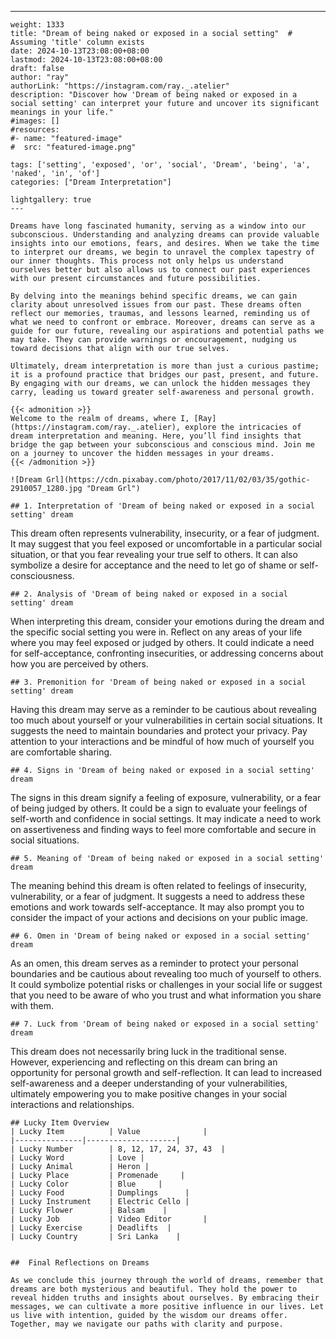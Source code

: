 ---
    weight: 1333
    title: "Dream of being naked or exposed in a social setting"  # Assuming 'title' column exists
    date: 2024-10-13T23:08:00+08:00
    lastmod: 2024-10-13T23:08:00+08:00
    draft: false
    author: "ray"
    authorLink: "https://instagram.com/ray._.atelier"
    description: "Discover how 'Dream of being naked or exposed in a social setting' can interpret your future and uncover its significant meanings in your life."
    #images: []
    #resources:
    #- name: "featured-image"
    #  src: "featured-image.png"
    
    tags: ['setting', 'exposed', 'or', 'social', 'Dream', 'being', 'a', 'naked', 'in', 'of']
    categories: ["Dream Interpretation"]
    
    lightgallery: true
    ---
    
    Dreams have long fascinated humanity, serving as a window into our subconscious. Understanding and analyzing dreams can provide valuable insights into our emotions, fears, and desires. When we take the time to interpret our dreams, we begin to unravel the complex tapestry of our inner thoughts. This process not only helps us understand ourselves better but also allows us to connect our past experiences with our present circumstances and future possibilities.
    
    By delving into the meanings behind specific dreams, we can gain clarity about unresolved issues from our past. These dreams often reflect our memories, traumas, and lessons learned, reminding us of what we need to confront or embrace. Moreover, dreams can serve as a guide for our future, revealing our aspirations and potential paths we may take. They can provide warnings or encouragement, nudging us toward decisions that align with our true selves.
    
    Ultimately, dream interpretation is more than just a curious pastime; it is a profound practice that bridges our past, present, and future. By engaging with our dreams, we can unlock the hidden messages they carry, leading us toward greater self-awareness and personal growth.
    
    {{< admonition >}}
    Welcome to the realm of dreams, where I, [Ray](https://instagram.com/ray._.atelier), explore the intricacies of dream interpretation and meaning. Here, you’ll find insights that bridge the gap between your subconscious and conscious mind. Join me on a journey to uncover the hidden messages in your dreams.
    {{< /admonition >}}
    
    ![Dream Grl](https://cdn.pixabay.com/photo/2017/11/02/03/35/gothic-2910057_1280.jpg "Dream Grl")
    
    ## 1. Interpretation of 'Dream of being naked or exposed in a social setting' dream
    
This dream often represents vulnerability, insecurity, or a fear of judgment. It may suggest that you feel exposed or uncomfortable in a particular social situation, or that you fear revealing your true self to others. It can also symbolize a desire for acceptance and the need to let go of shame or self-consciousness.
    
    ## 2. Analysis of 'Dream of being naked or exposed in a social setting' dream
    
When interpreting this dream, consider your emotions during the dream and the specific social setting you were in. Reflect on any areas of your life where you may feel exposed or judged by others. It could indicate a need for self-acceptance, confronting insecurities, or addressing concerns about how you are perceived by others.
    
    ## 3. Premonition for 'Dream of being naked or exposed in a social setting' dream
    
Having this dream may serve as a reminder to be cautious about revealing too much about yourself or your vulnerabilities in certain social situations. It suggests the need to maintain boundaries and protect your privacy. Pay attention to your interactions and be mindful of how much of yourself you are comfortable sharing.
    
    ## 4. Signs in 'Dream of being naked or exposed in a social setting' dream
    
The signs in this dream signify a feeling of exposure, vulnerability, or a fear of being judged by others. It could be a sign to evaluate your feelings of self-worth and confidence in social settings. It may indicate a need to work on assertiveness and finding ways to feel more comfortable and secure in social situations.
    
    ## 5. Meaning of 'Dream of being naked or exposed in a social setting' dream
    
The meaning behind this dream is often related to feelings of insecurity, vulnerability, or a fear of judgment. It suggests a need to address these emotions and work towards self-acceptance. It may also prompt you to consider the impact of your actions and decisions on your public image.
    
    ## 6. Omen in 'Dream of being naked or exposed in a social setting' dream
    
As an omen, this dream serves as a reminder to protect your personal boundaries and be cautious about revealing too much of yourself to others. It could symbolize potential risks or challenges in your social life or suggest that you need to be aware of who you trust and what information you share with them.
    
    ## 7. Luck from 'Dream of being naked or exposed in a social setting' dream
    
This dream does not necessarily bring luck in the traditional sense. However, experiencing and reflecting on this dream can bring an opportunity for personal growth and self-reflection. It can lead to increased self-awareness and a deeper understanding of your vulnerabilities, ultimately empowering you to make positive changes in your social interactions and relationships.
    
    ## Lucky Item Overview
    | Lucky Item          | Value              |
    |---------------|--------------------|
    | Lucky Number        | 8, 12, 17, 24, 37, 43  |
    | Lucky Word          | Love |
    | Lucky Animal        | Heron |
    | Lucky Place         | Promenade     |
    | Lucky Color         | Blue     |
    | Lucky Food          | Dumplings      |
    | Lucky Instrument    | Electric Cello |
    | Lucky Flower        | Balsam    |
    | Lucky Job           | Video Editor       |
    | Lucky Exercise      | Deadlifts  |
    | Lucky Country       | Sri Lanka    |
    
    
    ##  Final Reflections on Dreams
    
    As we conclude this journey through the world of dreams, remember that dreams are both mysterious and beautiful. They hold the power to reveal hidden truths and insights about ourselves. By embracing their messages, we can cultivate a more positive influence in our lives. Let us live with intention, guided by the wisdom our dreams offer. Together, may we navigate our paths with clarity and purpose.
    